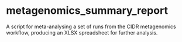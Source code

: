 # metagenomics_summary_report
A script for meta-analysing a set of runs from the CIDR metagenomics workflow, producing an XLSX spreadsheet for further analysis.
